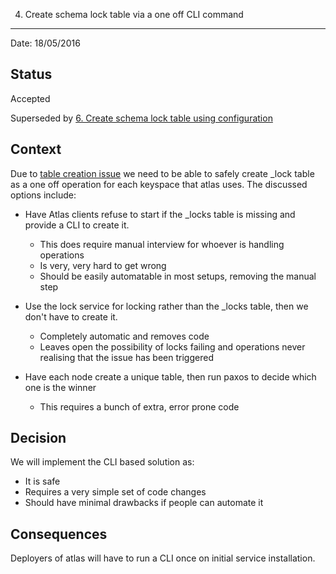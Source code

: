 4. Create schema lock table via a one off CLI command
*****************************************************

Date: 18/05/2016

## Status

Accepted

Superseded by [6. Create schema lock table using configuration](0006-create-schema-lock-table-using-configuration.md)

## Context

Due to [table creation issue](0002-prevent-tables-from-being-creating-simultaneously-in-cassandra-via-a-locks-table.md) we need to be able to safely create _lock table as a one off operation for each keyspace that atlas uses. The discussed options include:

- Have Atlas clients refuse to start if the _locks table is missing and provide a CLI to create it.
  - This does require manual interview for whoever is handling operations
  - Is very, very hard to get wrong
  - Should be easily automatable in most setups, removing the manual step

- Use the lock service for locking rather than the _locks table, then we don't have to create it.
  - Completely automatic and removes code
  - Leaves open the possibility of locks failing and operations never realising that the issue has been triggered

- Have each node create a unique table, then run paxos to decide which one is the winner
  - This requires a bunch of extra, error prone code


## Decision

We will implement the CLI based solution as:

- It is safe
- Requires a very simple set of code changes
- Should have minimal drawbacks if people can automate it

## Consequences

Deployers of atlas will have to run a CLI once on initial service installation.
